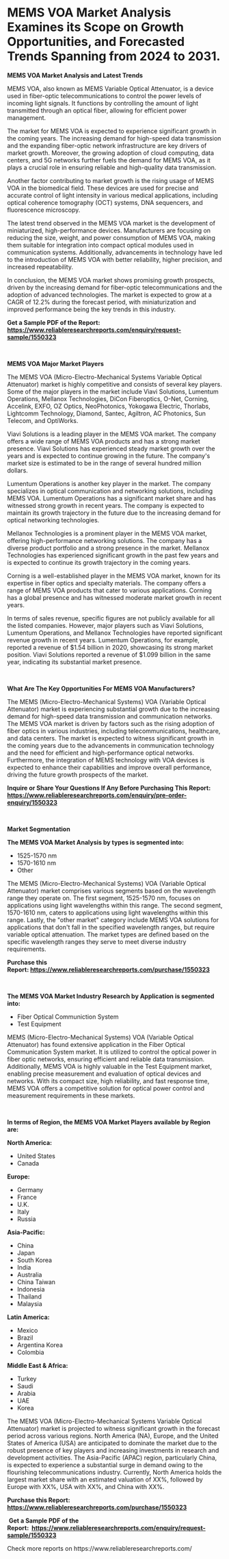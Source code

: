 <p><h1>MEMS VOA Market Analysis Examines its Scope on Growth Opportunities, and Forecasted Trends Spanning from 2024 to 2031.</h1></p><p><strong>MEMS VOA Market Analysis and Latest Trends</strong></p>
<p><p>MEMS VOA, also known as MEMS Variable Optical Attenuator, is a device used in fiber-optic telecommunications to control the power levels of incoming light signals. It functions by controlling the amount of light transmitted through an optical fiber, allowing for efficient power management.</p><p>The market for MEMS VOA is expected to experience significant growth in the coming years. The increasing demand for high-speed data transmission and the expanding fiber-optic network infrastructure are key drivers of market growth. Moreover, the growing adoption of cloud computing, data centers, and 5G networks further fuels the demand for MEMS VOA, as it plays a crucial role in ensuring reliable and high-quality data transmission.</p><p>Another factor contributing to market growth is the rising usage of MEMS VOA in the biomedical field. These devices are used for precise and accurate control of light intensity in various medical applications, including optical coherence tomography (OCT) systems, DNA sequencers, and fluorescence microscopy.</p><p>The latest trend observed in the MEMS VOA market is the development of miniaturized, high-performance devices. Manufacturers are focusing on reducing the size, weight, and power consumption of MEMS VOA, making them suitable for integration into compact optical modules used in communication systems. Additionally, advancements in technology have led to the introduction of MEMS VOA with better reliability, higher precision, and increased repeatability.</p><p>In conclusion, the MEMS VOA market shows promising growth prospects, driven by the increasing demand for fiber-optic telecommunications and the adoption of advanced technologies. The market is expected to grow at a CAGR of 12.2% during the forecast period, with miniaturization and improved performance being the key trends in this industry.</p></p>
<p><strong>Get a Sample PDF of the Report:&nbsp; <a href="https://www.reliableresearchreports.com/enquiry/request-sample/1550323">https://www.reliableresearchreports.com/enquiry/request-sample/1550323</a></strong></p>
<p>&nbsp;</p>
<p><strong>MEMS VOA Major Market Players</strong></p>
<p><p>The MEMS VOA (Micro-Electro-Mechanical Systems Variable Optical Attenuator) market is highly competitive and consists of several key players. Some of the major players in the market include Viavi Solutions, Lumentum Operations, Mellanox Technologies, DiCon Fiberoptics, O-Net, Corning, Accelink, EXFO, OZ Optics, NeoPhotonics, Yokogawa Electric, Thorlabs, Lightcomm Technology, Diamond, Santec, Agiltron, AC Photonics, Sun Telecom, and OptiWorks.</p><p>Viavi Solutions is a leading player in the MEMS VOA market. The company offers a wide range of MEMS VOA products and has a strong market presence. Viavi Solutions has experienced steady market growth over the years and is expected to continue growing in the future. The company's market size is estimated to be in the range of several hundred million dollars.</p><p>Lumentum Operations is another key player in the market. The company specializes in optical communication and networking solutions, including MEMS VOA. Lumentum Operations has a significant market share and has witnessed strong growth in recent years. The company is expected to maintain its growth trajectory in the future due to the increasing demand for optical networking technologies.</p><p>Mellanox Technologies is a prominent player in the MEMS VOA market, offering high-performance networking solutions. The company has a diverse product portfolio and a strong presence in the market. Mellanox Technologies has experienced significant growth in the past few years and is expected to continue its growth trajectory in the coming years.</p><p>Corning is a well-established player in the MEMS VOA market, known for its expertise in fiber optics and specialty materials. The company offers a range of MEMS VOA products that cater to various applications. Corning has a global presence and has witnessed moderate market growth in recent years.</p><p>In terms of sales revenue, specific figures are not publicly available for all the listed companies. However, major players such as Viavi Solutions, Lumentum Operations, and Mellanox Technologies have reported significant revenue growth in recent years. Lumentum Operations, for example, reported a revenue of $1.54 billion in 2020, showcasing its strong market position. Viavi Solutions reported a revenue of $1.099 billion in the same year, indicating its substantial market presence.</p></p>
<p>&nbsp;</p>
<p><strong>What Are The Key Opportunities For MEMS VOA Manufacturers?</strong></p>
<p><p>The MEMS (Micro-Electro-Mechanical Systems) VOA (Variable Optical Attenuator) market is experiencing substantial growth due to the increasing demand for high-speed data transmission and communication networks. The MEMS VOA market is driven by factors such as the rising adoption of fiber optics in various industries, including telecommunications, healthcare, and data centers. The market is expected to witness significant growth in the coming years due to the advancements in communication technology and the need for efficient and high-performance optical networks. Furthermore, the integration of MEMS technology with VOA devices is expected to enhance their capabilities and improve overall performance, driving the future growth prospects of the market.</p></p>
<p><strong>Inquire or Share Your Questions If Any Before Purchasing This Report: <a href="https://www.reliableresearchreports.com/enquiry/pre-order-enquiry/1550323">https://www.reliableresearchreports.com/enquiry/pre-order-enquiry/1550323</a></strong></p>
<p>&nbsp;</p>
<p><strong>Market Segmentation</strong></p>
<p><strong>The MEMS VOA Market Analysis by types is segmented into:</strong></p>
<p><ul><li>1525-1570 nm</li><li>1570-1610 nm</li><li>Other</li></ul></p>
<p><p>The MEMS (Micro-Electro-Mechanical Systems) VOA (Variable Optical Attenuator) market comprises various segments based on the wavelength range they operate on. The first segment, 1525-1570 nm, focuses on applications using light wavelengths within this range. The second segment, 1570-1610 nm, caters to applications using light wavelengths within this range. Lastly, the "other market" category include MEMS VOA solutions for applications that don't fall in the specified wavelength ranges, but require variable optical attenuation. The market types are defined based on the specific wavelength ranges they serve to meet diverse industry requirements.</p></p>
<p><strong>Purchase this Report:&nbsp;<a href="https://www.reliableresearchreports.com/purchase/1550323">https://www.reliableresearchreports.com/purchase/1550323</a></strong></p>
<p>&nbsp;</p>
<p><strong>The MEMS VOA Market Industry Research by Application is segmented into:</strong></p>
<p><ul><li>Fiber Optical Communiction System</li><li>Test Equipment</li></ul></p>
<p><p>MEMS (Micro-Electro-Mechanical Systems) VOA (Variable Optical Attenuator) has found extensive application in the Fiber Optical Communication System market. It is utilized to control the optical power in fiber optic networks, ensuring efficient and reliable data transmission. Additionally, MEMS VOA is highly valuable in the Test Equipment market, enabling precise measurement and evaluation of optical devices and networks. With its compact size, high reliability, and fast response time, MEMS VOA offers a competitive solution for optical power control and measurement requirements in these markets.</p></p>
<p>&nbsp;</p>
<p><strong>In terms of Region, the MEMS VOA Market Players available by Region are:</strong></p>
<p>
    <p> <strong> North America: </strong>
        <ul>
            <li>United States</li>
            <li>Canada</li>
        </ul>
        </p> 
    <p> <strong> Europe: </strong>
        <ul>
            <li>Germany</li>
            <li>France</li>
            <li>U.K.</li>
            <li>Italy</li>
            <li>Russia</li>
        </ul>
        </p> 
    <p> <strong> Asia-Pacific: </strong>
        <ul>
            <li>China</li>
            <li>Japan</li>
            <li>South Korea</li>
            <li>India</li>
            <li>Australia</li>
            <li>China Taiwan</li>
            <li>Indonesia</li>
            <li>Thailand</li>
            <li>Malaysia</li>
        </ul>
        </p> 
    <p> <strong> Latin America: </strong>
        <ul>
            <li>Mexico</li>
            <li>Brazil</li>
            <li>Argentina Korea</li>
            <li>Colombia</li>
        </ul>
        </p> 
    <p> <strong> Middle East & Africa: </strong>
        <ul>
            <li>Turkey</li>
            <li>Saudi</li>
            <li>Arabia</li>
            <li>UAE</li>
            <li>Korea</li>
        </ul>
    </p>
    </p>
<p><p>The MEMS VOA (Micro-Electro-Mechanical Systems Variable Optical Attenuator) market is projected to witness significant growth in the forecast period across various regions. North America (NA), Europe, and the United States of America (USA) are anticipated to dominate the market due to the robust presence of key players and increasing investments in research and development activities. The Asia-Pacific (APAC) region, particularly China, is expected to experience a substantial surge in demand owing to the flourishing telecommunications industry. Currently, North America holds the largest market share with an estimated valuation of XX%, followed by Europe with XX%, USA with XX%, and China with XX%.</p></p>
<p><strong>Purchase this Report: <a href="https://www.reliableresearchreports.com/purchase/1550323">https://www.reliableresearchreports.com/purchase/1550323</a></strong></p>
<p>&nbsp;<strong>Get a Sample PDF of the Report:&nbsp;&nbsp;<a href="https://www.reliableresearchreports.com/enquiry/request-sample/1550323">https://www.reliableresearchreports.com/enquiry/request-sample/1550323</a></strong></p>
<p><strong></strong></p>
<p>Check more reports on https://www.reliableresearchreports.com/</p>